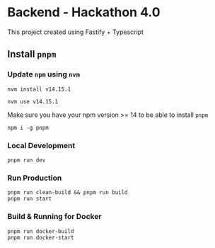 # Backend - Hackathon 4.0
This project created using Fastify + Typescript

## Install `pnpm`

### Update `npm` using `nvm`

```
nvm install v14.15.1 

nvm use v14.15.1 

```

Make sure you have your npm version >= 14 to be able to install `pnpm`

```
npm i -g pnpm
```

### Local Development

```
pnpm run dev
```

### Run Production
```
pnpm run clean-build && pnpm run build
pnpm run start
```

### Build & Running for Docker
```
pnpm run docker-build
pnpm run docker-start
```

